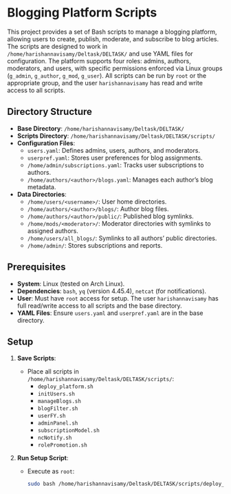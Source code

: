 # Blogging Platform Scripts

This project provides a set of Bash scripts to manage a blogging platform, allowing users to create, publish, moderate, and subscribe to blog articles. The scripts are designed to work in `/home/harishannavisamy/Deltask/DELTASK/` and use YAML files for configuration. The platform supports four roles: admins, authors, moderators, and users, with specific permissions enforced via Linux groups (`g_admin`, `g_author`, `g_mod`, `g_user`). All scripts can be run by `root` or the appropriate group, and the user `harishannavisamy` has read and write access to all scripts.

## Directory Structure
- **Base Directory**: `/home/harishannavisamy/Deltask/DELTASK/`
- **Scripts Directory**: `/home/harishannavisamy/Deltask/DELTASK/scripts/`
- **Configuration Files**:
  - `users.yaml`: Defines admins, users, authors, and moderators.
  - `userpref.yaml`: Stores user preferences for blog assignments.
  - `/home/admin/subscriptions.yaml`: Tracks user subscriptions to authors.
  - `/home/authors/<author>/blogs.yaml`: Manages each author’s blog metadata.
- **Data Directories**:
  - `/home/users/<username>/`: User home directories.
  - `/home/authors/<author>/blogs/`: Author blog files.
  - `/home/authors/<author>/public/`: Published blog symlinks.
  - `/home/mods/<moderator>/`: Moderator directories with symlinks to assigned authors.
  - `/home/users/all_blogs/`: Symlinks to all authors’ public directories.
  - `/home/admin/`: Stores subscriptions and reports.

## Prerequisites
- **System**: Linux (tested on Arch Linux).
- **Dependencies**: `bash`, `yq` (version 4.45.4), `netcat` (for notifications).
- **User**: Must have `root` access for setup. The user `harishannavisamy` has full read/write access to all scripts and the base directory.
- **YAML Files**: Ensure `users.yaml` and `userpref.yaml` are in the base directory.

## Setup
1. **Save Scripts**:
   - Place all scripts in `/home/harishannavisamy/Deltask/DELTASK/scripts/`:
     - `deploy_platform.sh`
     - `initUsers.sh`
     - `manageBlogs.sh`
     - `blogFilter.sh`
     - `userFY.sh`
     - `adminPanel.sh`
     - `subscriptionModel.sh`
     - `ncNotify.sh`
     - `rolePromotion.sh`

2. **Run Setup Script**:
   - Execute as `root`:
     ```bash
     sudo bash /home/harishannavisamy/Deltask/DELTASK/scripts/deploy_platform.sh
